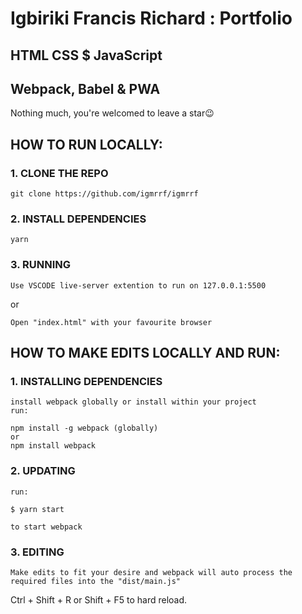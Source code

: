 # Igbiriki Francis Richard : Portfolio

## HTML CSS \$ JavaScript

## Webpack, Babel & PWA

Nothing much, you're welcomed to leave a star:wink:

## HOW TO RUN LOCALLY:

### 1. CLONE THE REPO

```SHELL
git clone https://github.com/igmrrf/igmrrf
```

### 2. INSTALL DEPENDENCIES

```SHELL
yarn
```

### 3. RUNNING

```text
Use VSCODE live-server extention to run on 127.0.0.1:5500
```

or

```text
Open "index.html" with your favourite browser
```

## HOW TO MAKE EDITS LOCALLY AND RUN:

### 1. INSTALLING DEPENDENCIES

```text
install webpack globally or install within your project
run:
```

```text
npm install -g webpack (globally)
or
npm install webpack
```

### 2. UPDATING

```text
run:
```

```shell
$ yarn start
```

```
to start webpack
```

### 3. EDITING

```text
Make edits to fit your desire and webpack will auto process the required files into the "dist/main.js"
```

Ctrl + Shift + R or Shift + F5 to hard reload.
